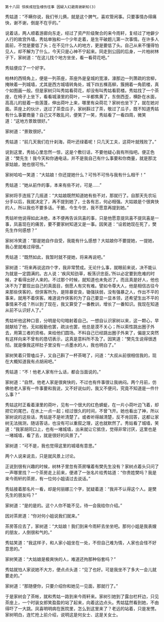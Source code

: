     第十八回 惊疾成狂坠楼伤往事 因疑入幻避席谢新知(3) 

   秀姑道：“不瞒你说，我们爷儿俩，就是这个脾气，喜欢管闲事。只要事情办得痛快，谢不谢，倒是不在乎的。”

   说着话，两人顺着游廊向东走，经过了资产阶级聚合的来今雨轩，复经过了地僻少人行的故宫外墙，秀姑单独和一个少年走着，是生平破题儿第一次事情。在许多人面前，不觉是要低了头；在不见什么人的地方，更是要低了头。自己从来不懂得怕见人，却不解为了什么，今天只是心神不宁起来。同走到公园的后身，一片柏树林子下，家树道：“在这儿找个地方坐坐，看一看荷花吧。”

   秀姑便应了一个好字。

   柏林的西犄角上，便是一列茶座，茶座外是皇城的宽濠，濠那边一列萧疏的宫柳，掩映着一列城墙，尤其是西方城墙转角处，城下四五棵高柳，簇拥着一角箭楼，真个如图画一般。但是家树只叫秀姑看荷花，却没有叫秀姑看箭楼。秀姑找了一个茶座，在椅子上坐下，看看城濠里的荷叶，一半都焦黄了，东倒西歪，横卧在水面，高高儿的挺着一些莲蓬，伸出荷叶上来，哪里有朵荷花？家树也坐下了，就在她对面。茶座上的伙计，送过了茶壶瓜子，家树斟过了茶，敬过了瓜子，既不知道秀姑有什么事要商量？自己又不敢乱问，便笑了一笑，秀姑看了一看四周，微笑道：“这地方景致很好。”

   家树道：“景致很好。”

   秀姑道：“前几天我们在什刹海，荷叶还绿着呢！只几天工夫，这荷叶就残败了。”

   说到这里，秀姑心里忽然一惊，这是个敷衍话，不要他疑心我有所指吧。便正色道：“樊先生！我今天和你通电话，并不是我自己有什么事要和你商量，就是那沈家姑娘，她也很可怜。”

   家树哈哈一笑道：“大姑娘！你还提她什么？可怜不可怜与我有什么相干！”

   秀姑道：“她从前作的事，本来有些不对，可是……”

   家树将手连摇了几摇道：“大姑娘既然知道她有些不对，那就行了。自那天先农坛分手以后，我就决定了，再不提到她了，士各有志，何必相强。大姑娘是个很爽快的人，所以我也不要多话。干脆，今生今世，我不愿意再提到她。”

   秀姑听他说得如此决绝，本不便再告诉凤喜的事，只是他愿意提凤喜不提凤喜是一事，凤喜现在的痛苦，要不要家树知道又是一事。因笑道：“设若她现在死了，樊先生作何感想？”

   家树冷笑道：“那是她自作自受，我能有什么感想？大姑娘你不要提她，一提她，我心里就难过得很。”

   秀姑道：“既然如此，我暂时就不提她，将来再说吧。”

   家树道：“将来再说这四个字，我非常赞成。无论什么事，就眼前来说，决不能认为就是一定圆满的。古人说：‘疾风知劲草，板荡识忠臣。’所以必定要到危难的时候，才看得出好人来的。不过那个时候，就知道也未免迟了。而且真是好人，他也决不为了要现出自己的真面目，倒愿人有灾有难。譬如令尊大人，他是相信古往今来那些侠客的，但侠客所为，是除暴安良，锄强扶弱，没有强暴之人，作出不平的事来，就用不着侠客。难道说作侠客的为了自己要显一显本领，还希望生出不平的事情来不成？所以到了现在，我又算受了一番教训，增长了一番知识。我现在知道从前不认识好人了。”

   秀姑听他这种口音，分明是句句暗射着自己。一想自认识家树以来，这一颗心，早就献给了他，无如殷勤也罢，疏淡也罢，他总是漠不关心；所以索性跳出圈子外去，用第三者的资格，来给他们圆场。不料自己已经跳出圈子外来了，偏是又突然有这样向来不曾有的恳切表示，这真是意料所不及了。因笑道：“樊先生说得很透彻。就是像我这样肚子里没有一点墨水的人，我也明白了。”

   家树笑着只管嗑瓜子，又自己斟了一杯茶喝了，问道：“大叔从前很相信我的，现在大概知道我有点胡闹吧。”

   秀姑道：“不！他老人家有什么话，都会当面说的。”

   家树道：“自然，他老人家是很爽快的，不过也有件事很让我纳闷。两个月前，仿佛他老人家有一件事要和我说，又不好说似的，我又不便问，究竟不知道是一件什么事？”

   秀姑这时正看着濠里的荷叶，见有一个很大的红色蜻蜓，在一片小荷叶边飞着，却把它的尾巴，在水上一点一起；经过很久的时间，不曾飞开。她也看出了神，所以家树说的这些话，秀姑是不是听清楚了。或者听得越清楚，反不肯回答，这都让家树无法揣测，随话答话，也没有可以重叙之理，这也就默然了。秀姑看了城墙，笑道：“我家胡同口上，也有一堵城墙，出来就让它抵住，觉得非常讨厌，这里也是一堵城墙，看了去，就是很好的风景了。”

   家树道：“可不是，我也觉得这里的城墙有意思。”

   两个人说来说去，只是就风景上讨论。

   正说到很有兴趣的时候，树林子里忽有茶房嚷着有樊先生没有？家树点着头只问了一声哪里找？一个茶房走上前来，便递了一张名片给秀姑道：“你贵姓樊吗？我是来今雨轩的茶房，有一位何小姐请过去说话。”

   秀姑接着那名片一看，却是何丽娜三个字，犹疑着道：“我并不认得这个人。是樊先生的朋友吗？”

   家树道：“是的是的。这个人你不能不见，待一会我给你介绍。”

   因对茶房道：“你对何小姐说我们就来。”

   茶房答应去了，家树道：“大姑娘！我们到来今雨轩去坐坐吧。那何小姐是我表嫂的朋友，人倒很和气的。”

   秀姑笑道：“我这样子，和人家小姐坐在一处，不但自己难为情，人家也会怪不好意思的。”

   家树笑道：“大姑娘是极爽快的人，难道还拘那种俗套吗？”

   秀姑就怕人家说她不大方，便点点头道：“见了也好。可是我坐不了多大一会儿就要走的。”

   家树道：“那随便你，只要介绍你和她见一见面，那就行了。”

   于是家树会了茶帐，就和秀姑一路到来今雨轩来。家树引她到了露台栏杆边，只见茶座上，一个时装女郎笑盈盈的站了起来，向着这边点头。秀姑猛然看到她，不由得吓了一大跳。凤喜明明病在医院里，怎么到这里来了？老远的站着，只是发愣。家树明白，连忙抢上前介绍，说明这是何女士、这是关女士。

